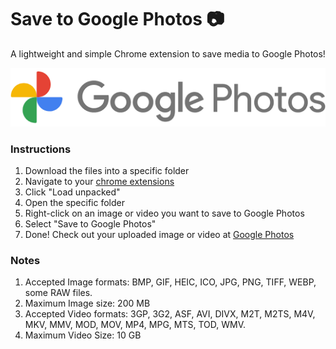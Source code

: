 # Save to Google Photos 📷
A lightweight and simple Chrome extension to save media to Google Photos!

<p align="center">
  <img src="google-photos-header.png" />
</p>

### Instructions
1. Download the files into a specific folder
2. Navigate to your [chrome extensions](chrome://extensions/)
3. Click "Load unpacked"
4. Open the specific folder
5. Right-click on an image or video you want to save to Google Photos
6. Select "Save to Google Photos"
7. Done! Check out your uploaded image or video at [Google Photos](https://photos.google.com/)

### Notes
1. Accepted Image formats: BMP, GIF, HEIC, ICO, JPG, PNG, TIFF, WEBP, some RAW files.
2. Maximum Image size: 200 MB
2. Accepted Video formats: 3GP, 3G2, ASF, AVI, DIVX, M2T, M2TS, M4V, MKV, MMV, MOD, MOV, MP4, MPG, MTS, TOD, WMV.
4. Maximum Video Size: 10 GB
